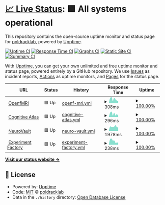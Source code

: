 # [📈 Live Status](https://poldracklab.github.io/uptime): <!--live status--> **🟩 All systems operational**

This repository contains the open-source uptime monitor and status page for [poldracklab](https://poldracklab.github.io/uptime), powered by [Upptime](https://github.com/upptime/upptime).

[![Uptime CI](https://github.com/poldracklab/uptime/workflows/Uptime%20CI/badge.svg)](https://github.com/poldracklab/uptime/actions?query=workflow%3A%22Uptime+CI%22)
[![Response Time CI](https://github.com/poldracklab/uptime/workflows/Response%20Time%20CI/badge.svg)](https://github.com/poldracklab/uptime/actions?query=workflow%3A%22Response+Time+CI%22)
[![Graphs CI](https://github.com/poldracklab/uptime/workflows/Graphs%20CI/badge.svg)](https://github.com/poldracklab/uptime/actions?query=workflow%3A%22Graphs+CI%22)
[![Static Site CI](https://github.com/poldracklab/uptime/workflows/Static%20Site%20CI/badge.svg)](https://github.com/poldracklab/uptime/actions?query=workflow%3A%22Static+Site+CI%22)
[![Summary CI](https://github.com/poldracklab/uptime/workflows/Summary%20CI/badge.svg)](https://github.com/poldracklab/uptime/actions?query=workflow%3A%22Summary+CI%22)

With [Upptime](https://upptime.js.org), you can get your own unlimited and free uptime monitor and status page, powered entirely by a GitHub repository. We use [Issues](https://github.com/poldracklab/uptime/issues) as incident reports, [Actions](https://github.com/poldracklab/uptime/actions) as uptime monitors, and [Pages](https://poldracklab.github.io/uptime) for the status page.

<!--start: status pages-->
<!-- This summary is generated by Upptime (https://github.com/upptime/upptime) -->
<!-- Do not edit this manually, your changes will be overwritten -->
<!-- prettier-ignore -->
| URL | Status | History | Response Time | Uptime |
| --- | ------ | ------- | ------------- | ------ |
| <img alt="" src="https://favicons.githubusercontent.com/openfmri.org" height="13"> [OpenfMRI](https://openfmri.org) | 🟩 Up | [openf-mri.yml](https://github.com/poldracklab/uptime/commits/HEAD/history/openf-mri.yml) | <details><summary><img alt="Response time graph" src="./graphs/openf-mri/response-time-week.png" height="20"> 308ms</summary><br><a href="https://poldracklab.github.io/uptime/history/openf-mri"><img alt="Response time 333" src="https://img.shields.io/endpoint?url=https%3A%2F%2Fraw.githubusercontent.com%2Fpoldracklab%2Fuptime%2FHEAD%2Fapi%2Fopenf-mri%2Fresponse-time.json"></a><br><a href="https://poldracklab.github.io/uptime/history/openf-mri"><img alt="24-hour response time 375" src="https://img.shields.io/endpoint?url=https%3A%2F%2Fraw.githubusercontent.com%2Fpoldracklab%2Fuptime%2FHEAD%2Fapi%2Fopenf-mri%2Fresponse-time-day.json"></a><br><a href="https://poldracklab.github.io/uptime/history/openf-mri"><img alt="7-day response time 308" src="https://img.shields.io/endpoint?url=https%3A%2F%2Fraw.githubusercontent.com%2Fpoldracklab%2Fuptime%2FHEAD%2Fapi%2Fopenf-mri%2Fresponse-time-week.json"></a><br><a href="https://poldracklab.github.io/uptime/history/openf-mri"><img alt="30-day response time 288" src="https://img.shields.io/endpoint?url=https%3A%2F%2Fraw.githubusercontent.com%2Fpoldracklab%2Fuptime%2FHEAD%2Fapi%2Fopenf-mri%2Fresponse-time-month.json"></a><br><a href="https://poldracklab.github.io/uptime/history/openf-mri"><img alt="1-year response time 333" src="https://img.shields.io/endpoint?url=https%3A%2F%2Fraw.githubusercontent.com%2Fpoldracklab%2Fuptime%2FHEAD%2Fapi%2Fopenf-mri%2Fresponse-time-year.json"></a></details> | <details><summary><a href="https://poldracklab.github.io/uptime/history/openf-mri">100.00%</a></summary><a href="https://poldracklab.github.io/uptime/history/openf-mri"><img alt="All-time uptime 100.00%" src="https://img.shields.io/endpoint?url=https%3A%2F%2Fraw.githubusercontent.com%2Fpoldracklab%2Fuptime%2FHEAD%2Fapi%2Fopenf-mri%2Fuptime.json"></a><br><a href="https://poldracklab.github.io/uptime/history/openf-mri"><img alt="24-hour uptime 100.00%" src="https://img.shields.io/endpoint?url=https%3A%2F%2Fraw.githubusercontent.com%2Fpoldracklab%2Fuptime%2FHEAD%2Fapi%2Fopenf-mri%2Fuptime-day.json"></a><br><a href="https://poldracklab.github.io/uptime/history/openf-mri"><img alt="7-day uptime 100.00%" src="https://img.shields.io/endpoint?url=https%3A%2F%2Fraw.githubusercontent.com%2Fpoldracklab%2Fuptime%2FHEAD%2Fapi%2Fopenf-mri%2Fuptime-week.json"></a><br><a href="https://poldracklab.github.io/uptime/history/openf-mri"><img alt="30-day uptime 100.00%" src="https://img.shields.io/endpoint?url=https%3A%2F%2Fraw.githubusercontent.com%2Fpoldracklab%2Fuptime%2FHEAD%2Fapi%2Fopenf-mri%2Fuptime-month.json"></a><br><a href="https://poldracklab.github.io/uptime/history/openf-mri"><img alt="1-year uptime 100.00%" src="https://img.shields.io/endpoint?url=https%3A%2F%2Fraw.githubusercontent.com%2Fpoldracklab%2Fuptime%2FHEAD%2Fapi%2Fopenf-mri%2Fuptime-year.json"></a></details>
| <img alt="" src="https://favicons.githubusercontent.com/cognitiveatlas.org" height="13"> [Cognitive Atlas](https://cognitiveatlas.org) | 🟩 Up | [cognitive-atlas.yml](https://github.com/poldracklab/uptime/commits/HEAD/history/cognitive-atlas.yml) | <details><summary><img alt="Response time graph" src="./graphs/cognitive-atlas/response-time-week.png" height="20"> 296ms</summary><br><a href="https://poldracklab.github.io/uptime/history/cognitive-atlas"><img alt="Response time 343" src="https://img.shields.io/endpoint?url=https%3A%2F%2Fraw.githubusercontent.com%2Fpoldracklab%2Fuptime%2FHEAD%2Fapi%2Fcognitive-atlas%2Fresponse-time.json"></a><br><a href="https://poldracklab.github.io/uptime/history/cognitive-atlas"><img alt="24-hour response time 166" src="https://img.shields.io/endpoint?url=https%3A%2F%2Fraw.githubusercontent.com%2Fpoldracklab%2Fuptime%2FHEAD%2Fapi%2Fcognitive-atlas%2Fresponse-time-day.json"></a><br><a href="https://poldracklab.github.io/uptime/history/cognitive-atlas"><img alt="7-day response time 296" src="https://img.shields.io/endpoint?url=https%3A%2F%2Fraw.githubusercontent.com%2Fpoldracklab%2Fuptime%2FHEAD%2Fapi%2Fcognitive-atlas%2Fresponse-time-week.json"></a><br><a href="https://poldracklab.github.io/uptime/history/cognitive-atlas"><img alt="30-day response time 308" src="https://img.shields.io/endpoint?url=https%3A%2F%2Fraw.githubusercontent.com%2Fpoldracklab%2Fuptime%2FHEAD%2Fapi%2Fcognitive-atlas%2Fresponse-time-month.json"></a><br><a href="https://poldracklab.github.io/uptime/history/cognitive-atlas"><img alt="1-year response time 343" src="https://img.shields.io/endpoint?url=https%3A%2F%2Fraw.githubusercontent.com%2Fpoldracklab%2Fuptime%2FHEAD%2Fapi%2Fcognitive-atlas%2Fresponse-time-year.json"></a></details> | <details><summary><a href="https://poldracklab.github.io/uptime/history/cognitive-atlas">100.00%</a></summary><a href="https://poldracklab.github.io/uptime/history/cognitive-atlas"><img alt="All-time uptime 99.97%" src="https://img.shields.io/endpoint?url=https%3A%2F%2Fraw.githubusercontent.com%2Fpoldracklab%2Fuptime%2FHEAD%2Fapi%2Fcognitive-atlas%2Fuptime.json"></a><br><a href="https://poldracklab.github.io/uptime/history/cognitive-atlas"><img alt="24-hour uptime 100.00%" src="https://img.shields.io/endpoint?url=https%3A%2F%2Fraw.githubusercontent.com%2Fpoldracklab%2Fuptime%2FHEAD%2Fapi%2Fcognitive-atlas%2Fuptime-day.json"></a><br><a href="https://poldracklab.github.io/uptime/history/cognitive-atlas"><img alt="7-day uptime 100.00%" src="https://img.shields.io/endpoint?url=https%3A%2F%2Fraw.githubusercontent.com%2Fpoldracklab%2Fuptime%2FHEAD%2Fapi%2Fcognitive-atlas%2Fuptime-week.json"></a><br><a href="https://poldracklab.github.io/uptime/history/cognitive-atlas"><img alt="30-day uptime 100.00%" src="https://img.shields.io/endpoint?url=https%3A%2F%2Fraw.githubusercontent.com%2Fpoldracklab%2Fuptime%2FHEAD%2Fapi%2Fcognitive-atlas%2Fuptime-month.json"></a><br><a href="https://poldracklab.github.io/uptime/history/cognitive-atlas"><img alt="1-year uptime 99.97%" src="https://img.shields.io/endpoint?url=https%3A%2F%2Fraw.githubusercontent.com%2Fpoldracklab%2Fuptime%2FHEAD%2Fapi%2Fcognitive-atlas%2Fuptime-year.json"></a></details>
| <img alt="" src="https://favicons.githubusercontent.com/neurovault.org" height="13"> [NeuroVault](https://neurovault.org) | 🟩 Up | [neuro-vault.yml](https://github.com/poldracklab/uptime/commits/HEAD/history/neuro-vault.yml) | <details><summary><img alt="Response time graph" src="./graphs/neuro-vault/response-time-week.png" height="20"> 1978ms</summary><br><a href="https://poldracklab.github.io/uptime/history/neuro-vault"><img alt="Response time 1934" src="https://img.shields.io/endpoint?url=https%3A%2F%2Fraw.githubusercontent.com%2Fpoldracklab%2Fuptime%2FHEAD%2Fapi%2Fneuro-vault%2Fresponse-time.json"></a><br><a href="https://poldracklab.github.io/uptime/history/neuro-vault"><img alt="24-hour response time 2052" src="https://img.shields.io/endpoint?url=https%3A%2F%2Fraw.githubusercontent.com%2Fpoldracklab%2Fuptime%2FHEAD%2Fapi%2Fneuro-vault%2Fresponse-time-day.json"></a><br><a href="https://poldracklab.github.io/uptime/history/neuro-vault"><img alt="7-day response time 1978" src="https://img.shields.io/endpoint?url=https%3A%2F%2Fraw.githubusercontent.com%2Fpoldracklab%2Fuptime%2FHEAD%2Fapi%2Fneuro-vault%2Fresponse-time-week.json"></a><br><a href="https://poldracklab.github.io/uptime/history/neuro-vault"><img alt="30-day response time 1907" src="https://img.shields.io/endpoint?url=https%3A%2F%2Fraw.githubusercontent.com%2Fpoldracklab%2Fuptime%2FHEAD%2Fapi%2Fneuro-vault%2Fresponse-time-month.json"></a><br><a href="https://poldracklab.github.io/uptime/history/neuro-vault"><img alt="1-year response time 1934" src="https://img.shields.io/endpoint?url=https%3A%2F%2Fraw.githubusercontent.com%2Fpoldracklab%2Fuptime%2FHEAD%2Fapi%2Fneuro-vault%2Fresponse-time-year.json"></a></details> | <details><summary><a href="https://poldracklab.github.io/uptime/history/neuro-vault">100.00%</a></summary><a href="https://poldracklab.github.io/uptime/history/neuro-vault"><img alt="All-time uptime 100.00%" src="https://img.shields.io/endpoint?url=https%3A%2F%2Fraw.githubusercontent.com%2Fpoldracklab%2Fuptime%2FHEAD%2Fapi%2Fneuro-vault%2Fuptime.json"></a><br><a href="https://poldracklab.github.io/uptime/history/neuro-vault"><img alt="24-hour uptime 100.00%" src="https://img.shields.io/endpoint?url=https%3A%2F%2Fraw.githubusercontent.com%2Fpoldracklab%2Fuptime%2FHEAD%2Fapi%2Fneuro-vault%2Fuptime-day.json"></a><br><a href="https://poldracklab.github.io/uptime/history/neuro-vault"><img alt="7-day uptime 100.00%" src="https://img.shields.io/endpoint?url=https%3A%2F%2Fraw.githubusercontent.com%2Fpoldracklab%2Fuptime%2FHEAD%2Fapi%2Fneuro-vault%2Fuptime-week.json"></a><br><a href="https://poldracklab.github.io/uptime/history/neuro-vault"><img alt="30-day uptime 100.00%" src="https://img.shields.io/endpoint?url=https%3A%2F%2Fraw.githubusercontent.com%2Fpoldracklab%2Fuptime%2FHEAD%2Fapi%2Fneuro-vault%2Fuptime-month.json"></a><br><a href="https://poldracklab.github.io/uptime/history/neuro-vault"><img alt="1-year uptime 100.00%" src="https://img.shields.io/endpoint?url=https%3A%2F%2Fraw.githubusercontent.com%2Fpoldracklab%2Fuptime%2FHEAD%2Fapi%2Fneuro-vault%2Fuptime-year.json"></a></details>
| <img alt="" src="https://favicons.githubusercontent.com/expfactory.org" height="13"> [Experiment Factory](https://expfactory.org) | 🟩 Up | [experiment-factory.yml](https://github.com/poldracklab/uptime/commits/HEAD/history/experiment-factory.yml) | <details><summary><img alt="Response time graph" src="./graphs/experiment-factory/response-time-week.png" height="20"> 238ms</summary><br><a href="https://poldracklab.github.io/uptime/history/experiment-factory"><img alt="Response time 269" src="https://img.shields.io/endpoint?url=https%3A%2F%2Fraw.githubusercontent.com%2Fpoldracklab%2Fuptime%2FHEAD%2Fapi%2Fexperiment-factory%2Fresponse-time.json"></a><br><a href="https://poldracklab.github.io/uptime/history/experiment-factory"><img alt="24-hour response time 335" src="https://img.shields.io/endpoint?url=https%3A%2F%2Fraw.githubusercontent.com%2Fpoldracklab%2Fuptime%2FHEAD%2Fapi%2Fexperiment-factory%2Fresponse-time-day.json"></a><br><a href="https://poldracklab.github.io/uptime/history/experiment-factory"><img alt="7-day response time 238" src="https://img.shields.io/endpoint?url=https%3A%2F%2Fraw.githubusercontent.com%2Fpoldracklab%2Fuptime%2FHEAD%2Fapi%2Fexperiment-factory%2Fresponse-time-week.json"></a><br><a href="https://poldracklab.github.io/uptime/history/experiment-factory"><img alt="30-day response time 252" src="https://img.shields.io/endpoint?url=https%3A%2F%2Fraw.githubusercontent.com%2Fpoldracklab%2Fuptime%2FHEAD%2Fapi%2Fexperiment-factory%2Fresponse-time-month.json"></a><br><a href="https://poldracklab.github.io/uptime/history/experiment-factory"><img alt="1-year response time 269" src="https://img.shields.io/endpoint?url=https%3A%2F%2Fraw.githubusercontent.com%2Fpoldracklab%2Fuptime%2FHEAD%2Fapi%2Fexperiment-factory%2Fresponse-time-year.json"></a></details> | <details><summary><a href="https://poldracklab.github.io/uptime/history/experiment-factory">100.00%</a></summary><a href="https://poldracklab.github.io/uptime/history/experiment-factory"><img alt="All-time uptime 100.00%" src="https://img.shields.io/endpoint?url=https%3A%2F%2Fraw.githubusercontent.com%2Fpoldracklab%2Fuptime%2FHEAD%2Fapi%2Fexperiment-factory%2Fuptime.json"></a><br><a href="https://poldracklab.github.io/uptime/history/experiment-factory"><img alt="24-hour uptime 100.00%" src="https://img.shields.io/endpoint?url=https%3A%2F%2Fraw.githubusercontent.com%2Fpoldracklab%2Fuptime%2FHEAD%2Fapi%2Fexperiment-factory%2Fuptime-day.json"></a><br><a href="https://poldracklab.github.io/uptime/history/experiment-factory"><img alt="7-day uptime 100.00%" src="https://img.shields.io/endpoint?url=https%3A%2F%2Fraw.githubusercontent.com%2Fpoldracklab%2Fuptime%2FHEAD%2Fapi%2Fexperiment-factory%2Fuptime-week.json"></a><br><a href="https://poldracklab.github.io/uptime/history/experiment-factory"><img alt="30-day uptime 100.00%" src="https://img.shields.io/endpoint?url=https%3A%2F%2Fraw.githubusercontent.com%2Fpoldracklab%2Fuptime%2FHEAD%2Fapi%2Fexperiment-factory%2Fuptime-month.json"></a><br><a href="https://poldracklab.github.io/uptime/history/experiment-factory"><img alt="1-year uptime 100.00%" src="https://img.shields.io/endpoint?url=https%3A%2F%2Fraw.githubusercontent.com%2Fpoldracklab%2Fuptime%2FHEAD%2Fapi%2Fexperiment-factory%2Fuptime-year.json"></a></details>

<!--end: status pages-->

[**Visit our status website →**](https://poldracklab.github.io/uptime)

## 📄 License

- Powered by: [Upptime](https://github.com/upptime/upptime)
- Code: [MIT](./LICENSE) © [poldracklab](https://poldracklab.github.io/uptime)
- Data in the `./history` directory: [Open Database License](https://opendatacommons.org/licenses/odbl/1-0/)
